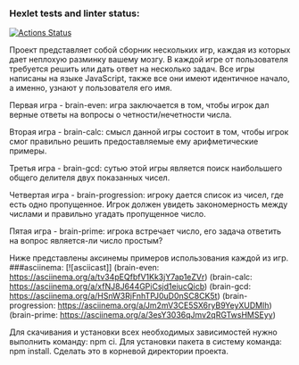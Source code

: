 ### Hexlet tests and linter status:
[![Actions Status](https://github.com/Mihunchik1/fullstack-javascript-project-44/actions/workflows/hexlet-check.yml/badge.svg)](https://github.com/Mihunchik1/fullstack-javascript-project-44/actions)

Проект представляет собой сборник нескольких игр, каждая из которых дает неплохую разминку вашему мозгу.
В каждой игре от пользователя требуется решить или дать ответ на несколько задач.
Все игры написаны на языке JavaScript, также все они имеют идентичное начало, а именно, узнают у пользователя его имя.

Первая игра - brain-even: игра заключается в том, чтобы игрок дал верные ответы на вопросы о четности/нечетности числа.

Вторая игра - brain-calc: смысл данной игры состоит в том, чтобы игрок смог правильно решить предоставляемые ему арифметические примеры.

Третья игра - brain-gcd: сутью этой игры является поиск наибольшего общего делителя двух показанных чисел.

Четвертая игра - brain-progression: игроку дается список из чисел, где есть одно пропущенное. Игрок должен увидеть закономерность между числами и правильно угадать пропущенное число.

Пятая игра - brain-prime: игрока встречает число, его задача ответить на вопрос является-ли число простым?


Ниже представлены аксинемы примеров использования каждой из игр.
###asciinema:
[![asciicast]]
(brain-even: https://asciinema.org/a/tv34pEQfbfV1Kk3jY7ap1eZVr) 
(brain-calc: https://asciinema.org/a/xfNJ8J644GPiCsjd1eiucQicb) 
(brain-gcd: https://asciinema.org/a/HSnW3RjFnhTPJ0uD0nSC8CK5t) 
(brain-progression: https://asciinema.org/a/Jm2mV3CE5SX6ryB9YeyXUDMlh) 
(brain-prime: https://asciinema.org/a/3esY3036qJmv2qRGTwsHMSEyy)

Для скачивания и установки всех необходимых зависимостей нужно выполнить команду: npm ci. Для установки пакета в систему команда: npm install. Сделать это в корневой директории проекта.
